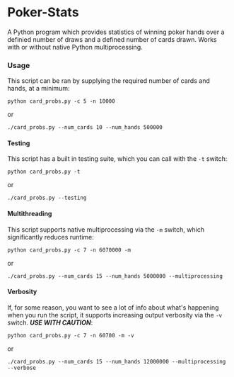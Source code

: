 # Poker-Stats
A Python program which provides statistics of winning poker hands over a definied number of draws and a defined number of cards drawn. Works with or without native Python multiprocessing.

### Usage
This script can be ran by supplying the required number of cards and hands, at a minimum:

`python card_probs.py -c 5 -n 10000`

or

`./card_probs.py --num_cards 10 --num_hands 500000`

#### Testing
This script has a built in testing suite, which you can call with the `-t` switch:

`python card_probs.py -t`

or

`./card_probs.py --testing`

#### Multithreading
This script supports native multiprocessing via the `-m` switch, which significantly reduces runtime:

`python card_probs.py -c 7 -n 6070000 -m`

or

`./card_probs.py --num_cards 15 --num_hands 5000000 --multiprocessing`

#### Verbosity
If, for some reason, you want to see a lot of info about what's happening when you run the script, it supports increasing output verbosity via the `-v` switch. **_USE WITH CAUTION_**:

`python card_probs.py -c 7 -n 60700 -m -v`

or

`./card_probs.py --num_cards 15 --num_hands 12000000 --multiprocessing --verbose`
